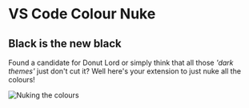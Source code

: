 # VS Code Colour Nuke

## Black is the new black

Found a candidate for Donut Lord or simply think that all those _'dark themes'_ just don't cut it? Well here's your extension to just nuke all the colours!

![Nuking the colours](media/eg.GIF)